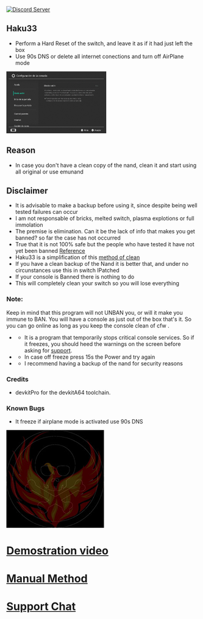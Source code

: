 <a href="https://discord.io/myrincon"><img src="https://discordapp.com/api/guilds/516631805621960704/embed.png" alt="Discord Server" /></a>

## Haku33
* Perform a Hard Reset of the switch, and leave it as if it had just left the box
* Use 90s DNS or delete all internet conections and turn off AirPlane mode

<a href="https://raw.githubusercontent.com/StarDustCFW/Haku33/master/Howto.gif"><img src="Howto.gif" alt="Discord Server" height="162" width="262"/></a>

## Reason
* In case you don't have a clean copy of the nand, clean it and start using all original or use emunand

## Disclaimer
* It is advisable to make a backup before using it, since despite being well tested failures can occur
* I am not responsable of bricks, melted switch, plasma explotions or full immolation
* The premise is elimination. Can it be the lack of info that makes you get banned? so far the case has not occurred
* True that it is not 100% safe but the people who have tested it have not yet been banned [Reference](https://youtu.be/9jV8iN7LJPY?list=PLNawpCFHdbXY-ZgF43vEJBk2IoweJfAlm)
* Haku33 is a simplification of this [method of clean](https://youtu.be/9jV8iN7LJPY?list=PLNawpCFHdbXY-ZgF43vEJBk2IoweJfAlm) 
* If you have a clean backup of the Nand it is better that, and under no circunstances use this in switch IPatched
* If your console is Banned there is nothing to do
* This will completely clean your switch so you will lose everything


### Note:
Keep in mind that this program will not UNBAN you, or will it make you immune to BAN.
You will have a console as just out of the box that's it.
So you can go online as long as you keep the console clean of cfw .
* * It is a program that temporarily stops critical console services.
So if it freezes, you should heed the warnings on the screen before asking for [support](https://discord.io/myrincon).
* * In case off freeze press 15s the Power and try again 
* * I recommend having a backup of the nand for security reasons


### Credits
* devkitPro for the devkitA64 toolchain.

### Known Bugs
* It freeze  if airplane mode is activated use 90s DNS

<a href="https://discord.io/myrincon"><img src="icon.jpg" alt="Discord Server" /></a>

# [Demostration video](https://youtu.be/X1VpT3DwN-E)
# [Manual Method](https://youtu.be/9jV8iN7LJPY?list=PLNawpCFHdbXY-ZgF43vEJBk2IoweJfAlm)
# [Support Chat](https://discord.io/myrincon)
